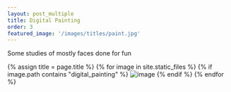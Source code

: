 ```yaml
---
layout: post_multiple
title: Digital Painting
order: 3
featured_image: '/images/titles/paint.jpg'
---
```


Some studies of mostly faces done for fun

<div class="gallery" data-columns="2">
		{% assign title = page.title %}
		{% for image in site.static_files %}
			{% if image.path contains "digital_painting" %}
				<img src="{{ site.baseurl }}{{ image.path }}" alt="image" />
			{% endif %}
		{% endfor %}
</div>